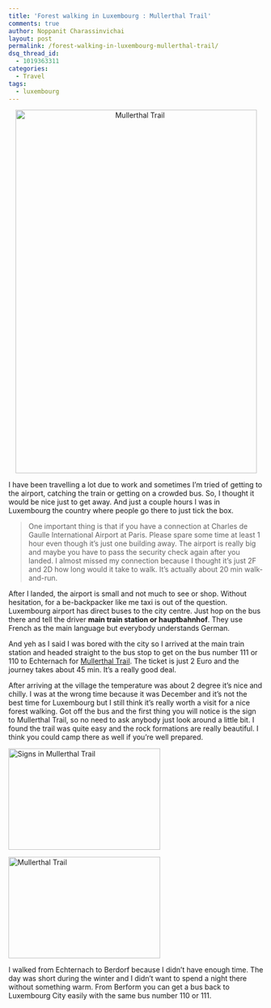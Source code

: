 ```yaml
---
title: 'Forest walking in Luxembourg : Mullerthal Trail'
comments: true
author: Noppanit Charassinvichai
layout: post
permalink: /forest-walking-in-luxembourg-mullerthal-trail/
dsq_thread_id:
  - 1019363311
categories:
  - Travel
tags:
  - luxembourg
---
```

<p style="text-align: center;">
  <a href="#" rel="attachment wp-att-1016"><img class="aligncenter  wp-image-1016 cool_border" alt="Mullerthal Trail" src="http://www.noppanit.com/wp-content/uploads/2013/01/IMG_0021-edited-682x1024.jpg" width="477" height="717" /></a>
</p>

I have been travelling a lot due to work and sometimes I&#8217;m tried of getting to the airport, catching the train or getting on a crowded bus. So, I thought it would be nice just to get away. And just a couple hours I was in Luxembourg the country where people go there to just tick the box.

> One important thing is that if you have a connection at Charles de Gaulle International Airport at Paris. Please spare some time at least 1 hour even though it&#8217;s just one building away. The airport is really big and maybe you have to pass the security check again after you landed. I almost missed my connection because I thought it&#8217;s just 2F and 2D how long would it take to walk. It&#8217;s actually about 20 min walk-and-run. 

After I landed, the airport is small and not much to see or shop. Without hesitation, for a be-backpacker like me taxi is out of the question. Luxembourg airport has direct buses to the city centre. Just hop on the bus there and tell the driver **main train station or hauptbahnhof**. They use French as the main language but everybody understands German.

And yeh as I said I was bored with the city so I arrived at the main train station and headed straight to the bus stop to get on the bus number 111 or 110 to Echternach for [Mullerthal Trail][1]. The ticket is just 2 Euro and the journey takes about 45 min. It&#8217;s a really good deal.

After arriving at the village the temperature was about 2 degree it&#8217;s nice and chilly. I was at the wrong time because it was December and it&#8217;s not the best time for Luxembourg but I still think it&#8217;s really worth a visit for a nice forest walking. Got off the bus and the first thing you will notice is the sign to Mullerthal Trail, so no need to ask anybody just look around a little bit. I found the trail was quite easy and the rock formations are really beautiful. I think you could camp there as well if you&#8217;re well prepared.

<a href="#" rel="attachment wp-att-1014"><img class="size-medium wp-image-1014 cool_border alignnone" alt="Signs in Mullerthal Trail" src="http://www.noppanit.com/wp-content/uploads/2013/01/IMG_0009_edited-1-300x200.jpg" width="300" height="200" /></a>

<a href="#" rel="attachment wp-att-1015"><img class="size-medium wp-image-1015 cool_border alignnone" alt="Mullerthal Trail" src="http://www.noppanit.com/wp-content/uploads/2013/01/IMG_0002_edited-1-300x200.jpg" width="300" height="200" /></a>

I walked from Echternach to Berdorf because I didn&#8217;t have enough time. The day was short during the winter and I didn&#8217;t want to spend a night there without something warm. From Berform you can get a bus back to Luxembourg City easily with the same bus number 110 or 111.

 [1]: http://www.mullerthal-trail.lu/en/ "Mullerthal Trail"